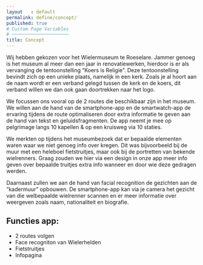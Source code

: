 ```yaml
---
layout   : default
permalink: define/concept/
published: true
# Custom Page Variables
# ─────────────────────
title: Concept
---
```

Wij hebben gekozen voor het Wielermuseum te Roeselare. Jammer genoeg is het museum al meer dan een jaar in renovatiewerken, hierdoor is er als vervanging de tentoonstelling “Koers is Religie”. Deze tentoonstelling bevindt zich op een unieke plaats, namelijk in een kerk. Zoals je al hoort aan de naam wordt er een verband gelegd tussen de kerk en de koers, dit verband willen we dan ook gaan doortrekken naar het logo.

We focussen ons vooral op de 2 routes die beschikbaar zijn in het museum. We willen aan de hand van de smartphone-app en de smartwatch-app de ervaring tijdens de route optimaliseren door extra informatie te geven aan de hand van tekst en geluidsfragmenten.
De app neemt je mee op pelgrimage langs 10 kapellen & op een kruisweg via 10 staties. 

We merkten op tijdens het museumbezoek dat er bepaalde elementen waren waar we niet genoeg info over kregen. Dit was bijvoorbeeld bij de muur met een heleboel fietstruitjes, maar ook bij de portretten van bekende wielrenners. Graag zouden we hier via een design in onze app meer info geven over bepaalde truitjes extra info wanneer en door wie deze gedragen werden.

Daarnaast zullen we aan de hand van facial recognition de gezichten aan de “kadermuur” opbouwen. De smartphone-app kan via je camera het gezicht van die welbepaalde wielrenner scannen en er meer informatie over weergeven zoals naam, nationaliteit en biografie.

## Functies app:
- 2 routes volgen
- Face recogniton van Wielerhelden
- Fietstruitjes
- Infopagina 
